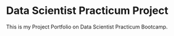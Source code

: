 # Data Scientist Practicum Project

This is my Project Portfolio on Data Scientist Practicum Bootcamp.


